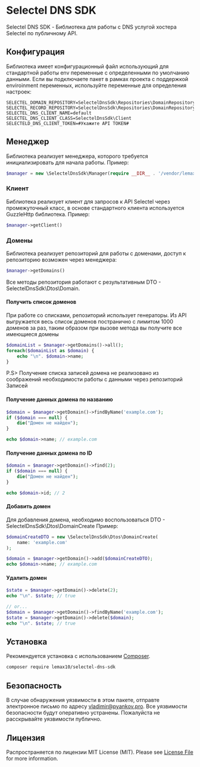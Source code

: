# Selectel DNS SDK

Selectel DNS SDK - Библиотека для работы с DNS услугой хостера Selectel по публичному API.

## Конфигурация

Библиотека имеет конфигурационный файл использующий для стандартной работы env переменные с определенными по умолчанию данными.
Если вы подключаете пакет в рамках проекта с поддержкой enviroinment переменных, используйте переменные для определения настроек:
```dotenv
SELECTEL_DOMAIN_REPOSITORY=SelectelDnsSdk\Repositories\DomainRepository
SELECTEL_RECORD_REPOSITORY=SelectelDnsSdk\Repositories\DomainRepository
SELECTEL_DNS_CLIENT_NAME=default
SELECTEL_DNS_CLIENT_CLASS=SelectelDnsSdk\Client
SELECTELD_DNS_CLIENT_TOKEN=#Укажите API TOKEN#
```

## Менеджер

Библиотека реализует менеджера, которого требуется инициализировать для начала работы.
Пример:
```php
$manager = new \SelectelDnsSdk\Manager(require __DIR__ . '/vendor/lemax10/selectel-dns-sdk/config/config.php');
```

### Клиент

Библиотека реализует клиент для запросов к API Selectel через промежуточный класс, в основе стандартного клиента используется GuzzleHttp библиотека.
Пример:
```php
$manager->getClient()
```

### Домены

Библиотека реализует репозиторий для работы с доменами, доступ к репозиторию возможен через менеджера:
```php
$manager->getDomains()
```

Все методы репозитория работают с результативным DTO - SelectelDnsSdk\\Dtos\\Domain.

#### Получить список доменов

При работе со списками, репозиторий использует генераторы. 
Из API выгружается весь список доменов постранично с лимитом 1000 доменов за раз, таким образом при вызове метода вы получите все имеющиеся домены
```php
$domainList = $manager->getDomains()->all();
foreach($domainList as $domain) {
    echo "\n". $domain->name;
}
```

P.S> Получение списка записей домена не реализовано из соображений необходимости работы с данными через репозиторий Записей

#### Получение данных домена по названию
```php
$domain = $manager->getDomain()->findByName('example.com');
if ($domain === null) {
    die("Домен не найден");
}

echo $domain->name; // example.com
```

#### Получение данных домена по ID
```php
$domain = $manager->getDomain()->find(2);
if ($domain === null) {
    die("Домен не найден");
}

echo $domain->id; // 2
```

#### Добавить домен

Для добавления домена, необходимо воспользоваться DTO - SelectelDnsSdk\\Dtos\\DomainCreate
Пример:
```php
$domainCreateDTO = new \SelectelDnsSdk\Dtos\DomainCreate(
    name: 'example.com'
);

$domain = $manager->getDomain()->add($domainCreateDTO);
echo $domain->name; // example.com
```

#### Удалить домен
```php
$state = $manager->getDomain()->delete(2);
echo "\n". $state; // true

// or...
$domain = $manager->getDomain()->findByName('example.com');
$state = $manager->getDomain()->delete($domain);
echo "\n". $state; // true
```

## Установка

Рекомендуется установка с использованием [Composer](https://getcomposer.org/).

```bash
composer require lemax10/selectel-dns-sdk
```

## Безопасность

В случае обнаружения уязвимости в этом пакете, отправте электронное письмо по адресу vladimir@pyankov.pro. Все уязвимости безопасности будут оперативно устранены. Пожалуйста не расскрывайте уязвимости публично.

## Лицензия

Распространяется по лицензии MIT License (MIT). Please see [License File](LICENSE) for more information.
